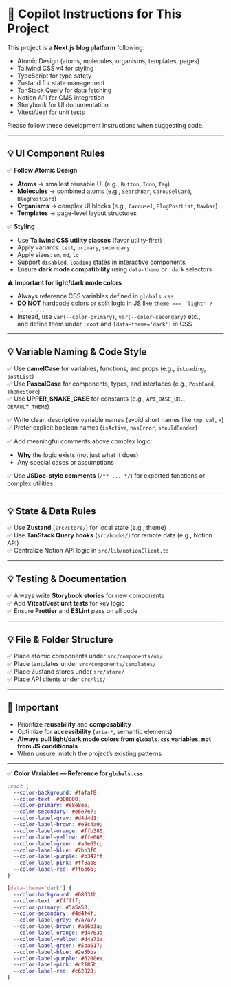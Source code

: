 # 🚀 Copilot Instructions for This Project

This project is a **Next.js blog platform** following:
- Atomic Design (atoms, molecules, organisms, templates, pages)
- Tailwind CSS v4 for styling
- TypeScript for type safety
- Zustand for state management
- TanStack Query for data fetching
- Notion API for CMS integration
- Storybook for UI documentation
- Vitest/Jest for unit tests

Please follow these development instructions when suggesting code.

---

## 💡 UI Component Rules

✅ **Follow Atomic Design**  
- **Atoms** → smallest reusable UI (e.g., `Button`, `Icon`, `Tag`)  
- **Molecules** → combined atoms (e.g., `SearchBar`, `CarouselCard`, `BlogPostCard`)  
- **Organisms** → complex UI blocks (e.g., `Carousel`, `BlogPostList`, `Navbar`)  
- **Templates** → page-level layout structures

✅ **Styling**
- Use **Tailwind CSS utility classes** (favor utility-first)  
- Apply variants: `text`, `primary`, `secondary` 
- Apply sizes: `sm`, `md`, `lg`  
- Support `disabled`, `loading` states in interactive components  
- Ensure **dark mode compatibility** using `data-theme` or `.dark` selectors

⚠ **Important for light/dark mode colors**
- Always reference CSS variables defined in `globals.css`  
- **DO NOT** hardcode colors or split logic in JS like `theme === 'light' ? ... : ...`  
- Instead, use `var(--color-primary)`, `var(--color-secondary)` etc.,  
  and define them under `:root` and `[data-theme='dark']` in CSS

---

## 💡 Variable Naming & Code Style

✅ Use **camelCase** for variables, functions, and props (e.g., `isLoading`, `postList`)  
✅ Use **PascalCase** for components, types, and interfaces (e.g., `PostCard`, `ThemeStore`)  
✅ Use **UPPER_SNAKE_CASE** for constants (e.g., `API_BASE_URL`, `DEFAULT_THEME`)

✅ Write clear, descriptive variable names (avoid short names like `tmp`, `val`, `x`)  
✅ Prefer explicit boolean names (`isActive`, `hasError`, `shouldRender`)

✅ Add meaningful comments above complex logic:
- **Why** the logic exists (not just what it does)
- Any special cases or assumptions

✅ Use **JSDoc-style comments** (`/** ... */`) for exported functions or complex utilities

---

## 💡 State & Data Rules

✅ Use **Zustand** (`src/store/`) for local state (e.g., theme)  
✅ Use **TanStack Query hooks** (`src/hooks/`) for remote data (e.g., Notion API)  
✅ Centralize Notion API logic in `src/lib/notionClient.ts`

---

## 💡 Testing & Documentation

✅ Always write **Storybook stories** for new components  
✅ Add **Vitest/Jest unit tests** for key logic  
✅ Ensure **Prettier** and **ESLint** pass on all code

---

## 💡 File & Folder Structure

✅ Place atomic components under `src/components/ui/`  
✅ Place templates under `src/components/templates/`  
✅ Place Zustand stores under `src/store/`  
✅ Place API clients under `src/lib/`

---

## 🚀 Important

- Prioritize **reusability** and **composability**  
- Optimize for **accessibility** (`aria-*`, semantic elements)  
- **Always pull light/dark mode colors from `globals.css` variables, not from JS conditionals**  
- When unsure, match the project’s existing patterns

---

✅ **Color Variables — Reference for `globals.css`:**

```css
:root {
  --color-background: #fafaf8;
  --color-text: #000000;
  --color-primary: #e8e8e6;
  --color-secondary: #e6e7e7;
  --color-label-gray: #d4d4d1;
  --color-label-brown: #e8c4a0;
  --color-label-orange: #ffb380;
  --color-label-yellow: #ffe066;
  --color-label-green: #a3e65c;
  --color-label-blue: #7bb3f0;
  --color-label-purple: #b347ff;
  --color-label-pink: #ff8ab8;
  --color-label-red: #ff6b6b;
}

[data-theme='dark'] {
  --color-background: #08031b;
  --color-text: #ffffff;
  --color-primary: #5a5a58;
  --color-secondary: #4d4f4f;
  --color-label-gray: #7a7a77;
  --color-label-brown: #a66b3a;
  --color-label-orange: #d4703a;
  --color-label-yellow: #d4a73a;
  --color-label-green: #5ba617;
  --color-label-blue: #2e5bba;
  --color-label-purple: #6200ea;
  --color-label-pink: #c2185b;
  --color-label-red: #c62828;
}
```